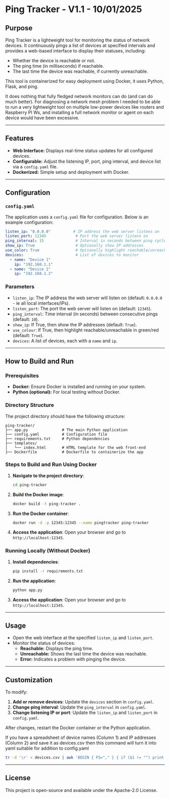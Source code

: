
# Ping Tracker - V1.1 - 10/01/2025

## Purpose
Ping Tracker is a lightweight tool for monitoring the status of network devices. It continuously pings a list of devices at specified intervals and provides a web-based interface to display their statuses, including:
- Whether the device is reachable or not.
- The ping time (in milliseconds) if reachable.
- The last time the device was reachable, if currently unreachable.

This tool is containerized for easy deployment using Docker, it uses Python, Flask, and ping.

It does nothing that fully fledged network monitors can do (and can do much better). For diagnosing a network mesh problem I needed to be able to run a very lightweight tool on multiple low-power devices like routers and Raspberry PI Ws, and installing a full network monitor or agent on each device would have been excessive.

---

## Features
- **Web Interface:** Displays real-time status updates for all configured devices.
- **Configurable:** Adjust the listening IP, port, ping interval, and device list via a `config.yaml` file.
- **Dockerized:** Simple setup and deployment with Docker.

---

## Configuration

### `config.yaml`
The application uses a `config.yaml` file for configuration. Below is an example configuration:

```yaml
listen_ip: "0.0.0.0"          # IP address the web server listens on
listen_port: 12345             # Port the web server listens on
ping_interval: 15              # Interval in seconds between ping cycles
show_ip: True                  # Optionally show IP addresses
use_color: True                # Optionally highlight reachable/unreachable in green/red
devices:                       # List of devices to monitor
  - name: "Device 1"
    ip: "192.168.1.1"
  - name: "Device 2"
    ip: "192.168.1.2"
```

### Parameters
- `listen_ip`: The IP address the web server will listen on (default: `0.0.0.0` - ie all local interfaces/IPs).
- `listen_port`: The port the web server will listen on (default: `12345`).
- `ping_interval`: Time interval (in seconds) between consecutive pings (default: `10`).
- `show_ip`: If True, then show the IP addresses (default: `True`).
- `use_colour`: If True, then highlight reachable/unreachable in green/red (default: `True`).
- `devices`: A list of devices, each with a `name` and `ip`.

---

## How to Build and Run

### Prerequisites
- **Docker:** Ensure Docker is installed and running on your system.
- **Python (optional):** For local testing without Docker.

### Directory Structure
The project directory should have the following structure:

```
ping-tracker/
├── app.py               # The main Python application
├── config.yaml          # Configuration file
├── requirements.txt     # Python dependencies
├── templates/
│   └── index.html       # HTML template for the web front-end
├── Dockerfile           # Dockerfile to containerize the app
```

### Steps to Build and Run Using Docker

1. **Navigate to the project directory**:
   ```bash
   cd ping-tracker
   ```

2. **Build the Docker image**:
   ```bash
   docker build -t ping-tracker .
   ```

3. **Run the Docker container**:
   ```bash
   docker run -d -p 12345:12345 --name pingtracker ping-tracker
   ```

4. **Access the application**:
   Open your browser and go to `http://localhost:12345`.

### Running Locally (Without Docker)

1. **Install dependencies**:
   ```bash
   pip install -r requirements.txt
   ```

2. **Run the application**:
   ```bash
   python app.py
   ```

3. **Access the application**:
   Open your browser and go to `http://localhost:12345`.

---

## Usage

- Open the web interface at the specified `listen_ip` and `listen_port`.
- Monitor the status of devices:
  - **Reachable:** Displays the ping time.
  - **Unreachable:** Shows the last time the device was reachable.
  - **Error:** Indicates a problem with pinging the device.

---

## Customization

To modify:
1. **Add or remove devices**: Update the `devices` section in `config.yaml`.
2. **Change ping interval**: Update the `ping_interval` in `config.yaml`.
3. **Change listening IP or port**: Update the `listen_ip` and `listen_port` in `config.yaml`.

After changes, restart the Docker container or the Python application.

If you have a spreadsheet of device names (Column 1) and IP addresses (Column 2) and save it as devices.csv then this command will turn it into yaml suitable for addition to config.yaml

   ```bash
tr -d '\r' < devices.csv | awk 'BEGIN { FS="," } { if ($1 != "") print "  - name: \"" $1 "\"\n    ip: \"" $2 "\"\n"; else print "" }' >temp.yaml
   ```

---

## License
This project is open-source and available under the Apache-2.0 License.


